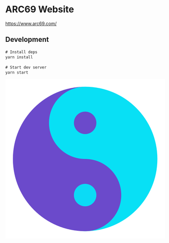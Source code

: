 # ARC69 Website

https://www.arc69.com/

## Development

```
# Install deps
yarn install

# Start dev server
yarn start
```

<img src="./images/logo-v2.svg">
